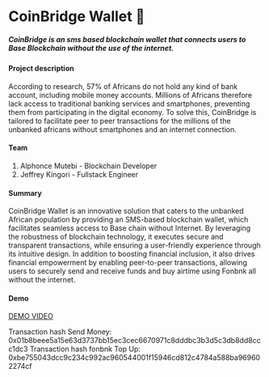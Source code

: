 
# CoinBridge Wallet :money_with_wings:
##### CoinBridge is an sms based blockchain wallet that connects users to Base Blockchain without the use of the internet.

#### Project description
According to research, 57% of Africans do not hold any kind of bank account, including mobile money accounts. Millions of Africans therefore lack access to traditional banking services and smartphones, preventing them from participating in the digital economy.
To solve this, CoinBridge is tailored to facilitate peer to peer transactions for the millions of the unbanked africans without smartphones and an internet connection.

#### Team
 1. Alphonce Mutebi - Blockchain Developer
 2. Jeffrey Kingori - Fullstack Engineer

#### Summary
CoinBridge Wallet is an innovative solution that caters to the unbanked African population by providing an SMS-based blockchain wallet, which facilitates seamless access to Base chain without Internet. By leveraging the robustness of blockchain technology, it executes secure and transparent transactions, while ensuring a user-friendly experience through its intuitive design. In addition to boosting financial inclusion, it also drives financial empowerment by enabling peer-to-peer transactions, allowing users to securely send and receive funds and buy airtime using Fonbnk all without the internet.

#### Demo
[DEMO VIDEO](https://www.loom.com/share/4404125638414a6d86c998ca77052a6c?sid=290a2386-58b1-4751-a0ac-d28b65dd97cb)

Transaction hash Send Money: 0x01b8beee5a15e63d3737bb15ec3cec6670971c8dddbc3b3d5c3db8dd8ccc1dc3
Transaction hash fonbnk Top Up: 0xbe755043dcc9c234c992ac960544001f15946cd812c4784a588ba969602274cf


